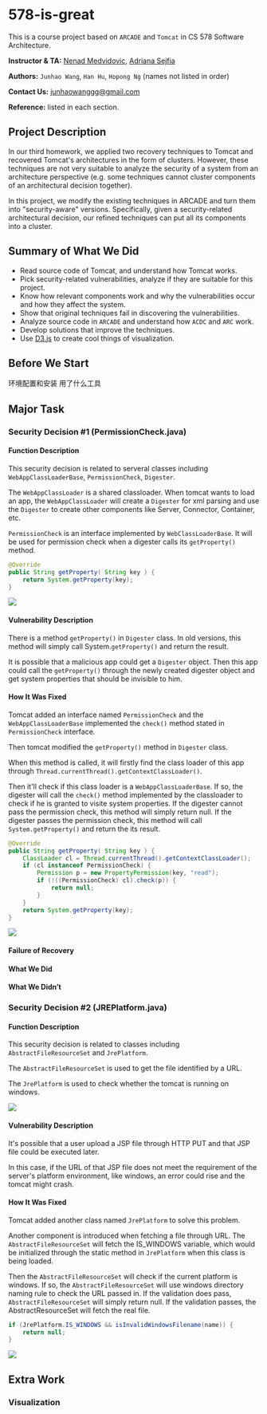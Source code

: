 # 578-is-great

This is a course project based on `ARCADE` and `Tomcat` in CS 578 Software Architecture.

**Instructor & TA:** [Nenad Medvidovic](mailto:neno@usc.edu), [Adriana Sejfia](mailto:sejfia@usc.edu)

**Authors:** `Junhao Wang`, `Han Hu`, `Hopong Ng` (names not listed in order)

**Contact Us:** [junhaowanggg@gmail.com](mailto:junhaowanggg@gmail.com)

**Reference:** listed in each section.


## Project Description

In our third homework, we applied two recovery techniques to Tomcat and recovered Tomcat's architectures in the form of clusters. However, these techniques are not very suitable to analyze the security of a system from an architecture perspective (e.g. some techniques cannot cluster components of an architectural decision together).

In this project, we modify the existing techniques in ARCADE and turn them into "security-aware" versions. Specifically, given a security-related architectural decision, our refined techniques can put all its components into a cluster.

## Summary of What We Did

- Read source code of Tomcat, and understand how Tomcat works.
- Pick security-related vulnerabilities, analyze if they are suitable for this project.
- Know how relevant components work and why the vulnerabilities occur and how they affect the system.
- Show that original techniques fail in discovering the vulnerabilities.
- Analyze source code in `ARCADE` and understand how `ACDC` and `ARC` work.
- Develop solutions that improve the techniques.
- Use [D3.js](https://d3js.org/) to create cool things of visualization.


## Before We Start

环境配置和安装
用了什么工具


## Major Task

### Security Decision #1 (PermissionCheck.java)


#### Function Description

<!-- 设计到哪些类和大概的功能 -->
This security decision is related to serveral classes including `WebAppClassLoaderBase`, `PermissionCheck`, `Digester`.

The `WebAppClassLoader` is a shared classloader. When tomcat wants to load an app, the `WebAppClassLoader` will create a `Digester` for xml parsing and use the `Digester` to create other components like Server, Connector, Container, etc.

`PermissionCheck` is an interface implemented by `WebClassLoaderBase`. It will be used for permission check when a digester calls its `getProperty()` method.

```java
@Override
public String getProperty( String key ) {
    return System.getProperty(key);
}
```

![](https://bloggg-1254259681.cos.na-siliconvalley.myqcloud.com/sv36i.png)


#### Vulnerability Description

<!-- 安全缺陷的描述（要自己写, 加引用） -->
There is a method `getProperty()` in `Digester` class. In old versions, this method will simply call System.`getProperty()` and return the result.

It is possible that a malicious app could get a `Digester` object. Then this app could call the `getProperty()` through the newly created digester object and get system properties that should be invisible to him.

#### How It Was Fixed

<!-- PermissionCheck的原理 -->
Tomcat added an interface named `PermissionCheck` and the `WebAppClassLoaderBase` implemented the `check()` method stated in `PermissionCheck` interface.

Then tomcat modified the `getProperty()` method in `Digester` class. 

When this method is called, it will firstly find the class loader of this app through `Thread.currentThread().getContextClassLoader()`. 

Then it'll check if this class loader is a `WebAppClassLoaderBase`. If so, the digester will call the `check()` method implemented by the classloader to check if he is granted to visite system properties. If the digester cannot pass the permission check, this method will simply return null. If the digester passes the permission check, this method will call `System.getProperty()` and return the its result.

```java
@Override
public String getProperty( String key ) {
    ClassLoader cl = Thread.currentThread().getContextClassLoader();
    if (cl instanceof PermissionCheck) {
        Permission p = new PropertyPermission(key, "read");
        if (!((PermissionCheck) cl).check(p)) {
            return null;
        }
    }
    return System.getProperty(key);
}
```

![](https://bloggg-1254259681.cos.na-siliconvalley.myqcloud.com/it0or.png)


#### Failure of Recovery



#### What We Did



#### What We Didn’t







### Security Decision #2 (JREPlatform.java)

#### Function Description

<!-- 设计到哪些类和大概的功能 -->
This security decision is related to classes including `AbstractFileResourceSet` and `JrePlatform`.

The `AbstractFileResourceSet` is used to get the file identified by a URL.

The `JrePlatform` is used to check whether the tomcat is running on windows.

![](https://bloggg-1254259681.cos.na-siliconvalley.myqcloud.com/xj9uh.png)

#### Vulnerability Description

<!-- 安全缺陷的描述（要自己写, 加引用） -->
It's possible that a user upload a JSP file through HTTP PUT and that JSP file could be executed later.

In this case, if the URL of that JSP file does not meet the requirement of the server's platform environment, like windows, an error could rise and the tomcat might crash.


#### How It Was Fixed

<!-- JrePlatform的原理 -->
Tomcat added another class named `JrePlatform` to solve this problem.

Another component is introduced when fetching a file through URL. The `AbstractFileResourceSet` will fetch the IS_WINDOWS variable, which would be initialized through the static method in `JrePlatform` when this class is being loaded.

Then the `AbstractFileResourceSet` will check if the current platform is windows. If so, the `AbstractFileResourceSet` will use windows directory naming rule to check the URL passed in. If the validation does pass, `AbstractFileResourceSet` will simply return null. If the validation passes, the AbstractResourceSet will fetch the real file.

```java
if (JrePlatform.IS_WINDOWS && isInvalidWindowsFilename(name)) {
	return null;
}
```

![](https://bloggg-1254259681.cos.na-siliconvalley.myqcloud.com/cgf50.png)

## Extra Work

### Visualization
